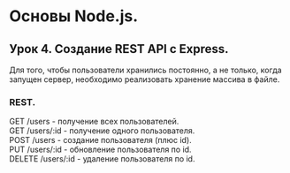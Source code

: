 # Основы Node.js.
## Урок 4. Создание REST API с Express.
Для того, чтобы пользователи хранились постоянно, а не только, 
когда запущен сервер, необходимо реализовать хранение массива в файле.

### REST.
GET /users - получение всех пользователей.  
GET /users/:id - получение одного пользователя.  
POST /users - создание пользователя (плюс id).  
PUT /users/:id - обновление пользователя по id.  
DELETE /users/:id - удаление пользователя по id.